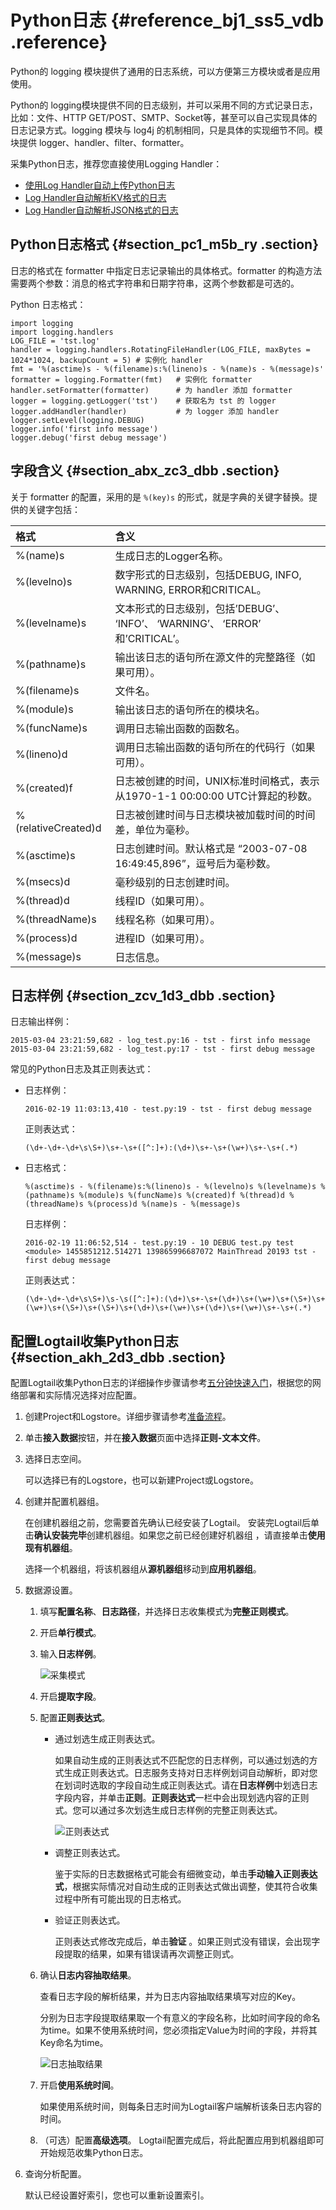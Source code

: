 # Python日志 {#reference_bj1_ss5_vdb .reference}

Python的 logging 模块提供了通用的日志系统，可以方便第三方模块或者是应用使用。

Python的 logging模块提供不同的日志级别，并可以采用不同的方式记录日志，比如：文件、HTTP GET/POST、SMTP、Socket等，甚至可以自己实现具体的日志记录方式。logging 模块与 log4j 的机制相同，只是具体的实现细节不同。模块提供 logger、handler、filter、formatter。

采集Python日志，推荐您直接使用Logging Handler：

-   [使用Log Handler自动上传Python日志](https://aliyun-log-python-sdk.readthedocs.io/tutorials/tutorial_logging_handler.html)
-   [Log Handler自动解析KV格式的日志](https://aliyun-log-python-sdk.readthedocs.io/tutorials/tutorial_logging_handler_kv.html)
-   [Log Handler自动解析JSON格式的日志](https://aliyun-log-python-sdk.readthedocs.io/tutorials/tutorial_logging_handler_json.html)

## Python日志格式 {#section_pc1_m5b_ry .section}

日志的格式在 formatter 中指定日志记录输出的具体格式。formatter 的构造方法需要两个参数：消息的格式字符串和日期字符串，这两个参数都是可选的。

Python 日志格式：

``` {#codeblock_e1r_t3o_5tn}
import logging  
import logging.handlers  
LOG_FILE = 'tst.log'  
handler = logging.handlers.RotatingFileHandler(LOG_FILE, maxBytes = 1024*1024, backupCount = 5) # 实例化 handler   
fmt = '%(asctime)s - %(filename)s:%(lineno)s - %(name)s - %(message)s'  
formatter = logging.Formatter(fmt)   # 实例化 formatter  
handler.setFormatter(formatter)      # 为 handler 添加 formatter  
logger = logging.getLogger('tst')    # 获取名为 tst 的 logger  
logger.addHandler(handler)           # 为 logger 添加 handler  
logger.setLevel(logging.DEBUG)  
logger.info('first info message')  
logger.debug('first debug message')
```

## 字段含义 {#section_abx_zc3_dbb .section}

关于 formatter 的配置，采用的是 `%(key)s` 的形式，就是字典的关键字替换。提供的关键字包括：

|格式|含义|
|:-|:-|
|%\(name\)s|生成日志的Logger名称。|
|%\(levelno\)s|数字形式的日志级别，包括DEBUG, INFO, WARNING, ERROR和CRITICAL。|
|%\(levelname\)s|文本形式的日志级别，包括’DEBUG’、 ‘INFO’、 ‘WARNING’、 ‘ERROR’ 和’CRITICAL’。|
|%\(pathname\)s|输出该日志的语句所在源文件的完整路径（如果可用）。|
|%\(filename\)s|文件名。|
|%\(module\)s|输出该日志的语句所在的模块名。|
|%\(funcName\)s|调用日志输出函数的函数名。|
|%\(lineno\)d|调用日志输出函数的语句所在的代码行（如果可用）。|
|%\(created\)f|日志被创建的时间，UNIX标准时间格式，表示从1970-1-1 00:00:00 UTC计算起的秒数。|
|%\(relativeCreated\)d|日志被创建时间与日志模块被加载时间的时间差，单位为毫秒。|
|%\(asctime\)s|日志创建时间。默认格式是 “2003-07-08 16:49:45,896”，逗号后为毫秒数。|
|%\(msecs\)d|毫秒级别的日志创建时间。|
|%\(thread\)d|线程ID（如果可用）。|
|%\(threadName\)s|线程名称（如果可用）。|
|%\(process\)d|进程ID（如果可用）。|
|%\(message\)s|日志信息。|

## 日志样例 {#section_zcv_1d3_dbb .section}

日志输出样例：

``` {#codeblock_nz6_8le_dcy}
2015-03-04 23:21:59,682 - log_test.py:16 - tst - first info message   
2015-03-04 23:21:59,682 - log_test.py:17 - tst - first debug message
```

常见的Python日志及其正则表达式：

-   日志样例：

    ``` {#codeblock_7eg_1g8_9ox}
    2016-02-19 11:03:13,410 - test.py:19 - tst - first debug message
    ```

    正则表达式：

    ``` {#codeblock_yp2_03z_q6g}
    (\d+-\d+-\d+\s\S+)\s+-\s+([^:]+):(\d+)\s+-\s+(\w+)\s+-\s+(.*)
    ```

-   日志格式：

    ``` {#codeblock_w3s_59q_s93}
    %(asctime)s - %(filename)s:%(lineno)s - %(levelno)s %(levelname)s %(pathname)s %(module)s %(funcName)s %(created)f %(thread)d %(threadName)s %(process)d %(name)s - %(message)s
    ```

    日志样例：

    ``` {#codeblock_yaj_v5j_7ro}
    2016-02-19 11:06:52,514 - test.py:19 - 10 DEBUG test.py test <module> 1455851212.514271 139865996687072 MainThread 20193 tst - first debug message
    ```

    正则表达式：

    ``` {#codeblock_hgn_94r_iwt}
    (\d+-\d+-\d+\s\S+)\s-\s([^:]+):(\d+)\s+-\s+(\d+)\s+(\w+)\s+(\S+)\s+(\w+)\s+(\S+)\s+(\S+)\s+(\d+)\s+(\w+)\s+(\d+)\s+(\w+)\s+-\s+(.*)
    ```


## 配置Logtail收集Python日志 {#section_akh_2d3_dbb .section}

配置Logtail收集Python日志的详细操作步骤请参考[五分钟快速入门](../../../../intl.zh-CN/快速入门/五分钟快速入门.md)，根据您的网络部署和实际情况选择对应配置。

1.  创建Project和Logstore。详细步骤请参考[准备流程](intl.zh-CN/准备工作/准备流程.md)。
2.  单击**接入数据**按钮，并在**接入数据**页面中选择**正则-文本文件**。
3.  选择日志空间。

    可以选择已有的Logstore，也可以新建Project或Logstore。

4.  创建并配置机器组。

    在创建机器组之前，您需要首先确认已经安装了Logtail。 安装完Logtail后单击**确认安装完毕**创建机器组。如果您之前已经创建好机器组 ，请直接单击**使用现有机器组**。

    选择一个机器组，将该机器组从**源机器组**移动到**应用机器组**。

5.  数据源设置。

    1.  填写**配置名称**、**日志路径**，并选择日志收集模式为**完整正则模式**。
    2.  开启**单行模式**。
    3.  输入**日志样例**。

        ![采集模式](http://static-aliyun-doc.oss-cn-hangzhou.aliyuncs.com/assets/img/13042/15680092429834_zh-CN.png)

    4.  开启**提取字段**。
    5.  配置**正则表达式**。
        -   通过划选生成正则表达式。

            如果自动生成的正则表达式不匹配您的日志样例，可以通过划选的方式生成正则表达式。日志服务支持对日志样例划词自动解析，即对您在划词时选取的字段自动生成正则表达式。请在**日志样例**中划选日志字段内容，并单击**正则**。**正则表达式**一栏中会出现划选内容的正则式。您可以通过多次划选生成日志样例的完整正则表达式。

            ![正则表达式](http://static-aliyun-doc.oss-cn-hangzhou.aliyuncs.com/assets/img/13042/15680092429838_zh-CN.png)

        -   调整正则表达式。

            鉴于实际的日志数据格式可能会有细微变动，单击**手动输入正则表达式**，根据实际情况对自动生成的正则表达式做出调整，使其符合收集过程中所有可能出现的日志格式。

        -   验证正则表达式。

            正则表达式修改完成后，单击**验证** 。如果正则式没有错误，会出现字段提取的结果，如果有错误请再次调整正则式。

    6.  确认**日志内容抽取结果**。

        查看日志字段的解析结果，并为日志内容抽取结果填写对应的Key。

        分别为日志字段提取结果取一个有意义的字段名称，比如时间字段的命名为time。如果不使用系统时间，您必须指定Value为时间的字段，并将其Key命名为time。

        ![日志抽取结果](http://static-aliyun-doc.oss-cn-hangzhou.aliyuncs.com/assets/img/13042/15680092429845_zh-CN.png)

    7.  开启**使用系统时间**。

        如果使用系统时间，则每条日志时间为Logtail客户端解析该条日志内容的时间。

    8.  （可选）配置**高级选项**。
    Logtail配置完成后，将此配置应用到机器组即可开始规范收集Python日志。

6.  查询分析配置。

    默认已经设置好索引，您也可以重新设置索引。


